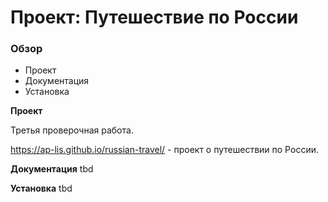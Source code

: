 # Проект: Путешествие по России

### Обзор
* Проект
* Документация
* Установка

**Проект**

Третья проверочная работа.

https://ap-lis.github.io/russian-travel/ - проект о путешествии по России.


**Документация**
tbd

**Установка**
tbd